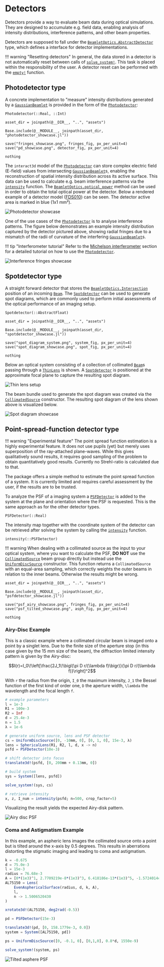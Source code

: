 # Detectors

Detectors provide a way to evaluate beam data during optical simulations. They are designed to accumulate e.g. field data, enabling analysis of intensity distributions, interference patterns, and other beam properties.

Detectors are supposed to fall under the [`BeamletOptics.AbstractDetector`](@ref) type, which defines a interface for detector implementations.

!!! warning "Resetting detectors"
    In general, the data stored in a detector is not automatically reset between calls of [`solve_system!`](@ref). This task is placed within the responsibility of the user. A detector reset can be performed with the [`empty!`](@ref) function.

## Photodetector type

A concrete implementation to "measure" intensity distributions generated by a [`GaussianBeamlet`](@ref) is provided in the form of the [`Photodetector`](@ref):

```@docs; canonical=false
Photodetector(::Real, ::Int)
```

```@eval
asset_dir = joinpath(@__DIR__, "..", "assets")

Base.include(@__MODULE__, joinpath(asset_dir, "photodetector_showcase.jl"))

save("fringes_showcase.png", fringes_fig, px_per_unit=4)
save("pd_showcase.png", detector_fig, px_per_unit=4)

nothing
```

The `interact3d` model of the [`Photodetector`](@ref) can store complex electric field (E-field) values from intersecting [`GaussianBeamlet`](@ref)s, enabling the reconstruction of spatial intensity distribution across its active surface. This data can be used to calculate e.g. beam interference patterns via the [`intensity`](@ref) function. The [`BeamletOptics.optical_power`](@ref) method can be used in order to obtain the total optical power at the detector. Below a rendered example of a detector model ([FDS010](https://www.thorlabs.com/thorproduct.cfm?partnumber=FDS010)) can be seen. The detector active area is marked in blue (1x1 mm²). 

![Photodetector showcase](pd_showcase.png)

One of the use cases of the [`Photodetector`](@ref) is to analyse interference patterns. The figure below demonstrates an example intensity distribution captured by the detector pictured above, showing radial fringes due to a mismatch of the radii of curvature of the interfering [`GaussianBeamlet`](@ref)s.

!!! tip "Interferometer tutorial"
    Refer to the [Michelson interferometer](@ref) section for a detailed tutorial on how to use the [`Photodetector`](@ref).

![Interference fringes showcase](fringes_showcase.png)

## Spotdetector type

A straight forward detector that stores the [`BeamletOptics.Intersection`](@ref) position of an incoming [`Beam`](@ref). The [`Spotdetector`](@ref) can be used to generate spot diagrams, which are commonly used to perform initial assessments of the optical performance of an imaging setup.

```@docs; canonical=false
Spotdetector(::AbstractFloat)
```

```@eval
asset_dir = joinpath(@__DIR__, "..", "assets")

Base.include(@__MODULE__, joinpath(asset_dir, "spotdetector_showcase.jl"))

save("spot_diagram_system.png", system_fig, px_per_unit=4)
save("spot_diagram_showcase.png", spot_fig, px_per_unit=4)

nothing
```

Below an optical system consisting of a collection of collimated [`Beam`](@ref)s passing through a [`ThinLens`](@ref) is shown. A [`Spotdetector`](@ref) is positioned at the approximate focal plane to capture the resulting spot diagram.

![Thin lens setup](spot_diagram_system.png)

The beam bundle used to generate the spot diagram was created via the [`CollimatedSource`](@ref) constructor. The resulting spot diagram of the lens shown above is visualized below.

![Spot diagram showcase](spot_diagram_showcase.png)

## Point-spread-function detector type

!!! warning "Experimental feature"
    The point spread function estimation is a highly experimental feature. It does not use
    pupils (yet) but merely uses superposition of the ray-attached plane-waves. While this
    gives qualitatively sound results, it requires good sampling of the problem to obtain
    quantitatively good results. Currently no Strehl-ratio is calculated due to that.

The package offers a simple method to estimate the point spread function of a system. It is 
currently limited and requires careful assessment by the user, if the results are to be trusted.

To analyze the PSF of a imaging system a [`PSFDetector`](@ref) is added to the system at the plane
and orientation where the PSF is requested. This is the same approach as for the other detector types.

```@docs; canonical=false
PSFDetector(::Real)
```

The intensity map together with the coordinate system of the detector can be retrieved after solving the system by calling the [`intensity`](@ref) function.

```@docs; canonical=false
intensity(::PSFDetector)
```

!!! warning
    When dealing with a collimated source as the input to your optical system, where you want to calculate the PSF, **DO NOT** use the [`CollimatedSource`](@ref) beam group directly but instead use the [`UniformDiscSource`](@ref) constructor. This function returns a `CollimatedSource` with an equal-area sampling, which correctly weights the outer beams in relation to the inner beams. Otherwise the results might be wrong.


```@eval
asset_dir = joinpath(@__DIR__, "..", "assets")

Base.include(@__MODULE__, joinpath(asset_dir, "psfdetector_showcase.jl"))

save("psf_airy_showcase.png", fringes_fig, px_per_unit=4)
save("psf_tilted_showcase.png", asph_fig, px_per_unit=4)

nothing
```

### Airy-Disc Example

This is a classic example where a collimated circular beam is imaged onto a point by a singlet lens.
Due to the finite size of the aperture stop (in this case given by the 15 mm size of the beam), the diffraction
limited intensity pattern is given by the Airy-disc:

```math
I(r)=I_0\!\left[\frac{2J_1\!\bigl(\pi D r/(\lambda f)\bigr)}{\pi D r/(\lambda f)}\right]^2
```

With ``r`` the radius from the origin, ``I_0`` the maximum intensity, ``J_1`` the Bessel function of the first kind of order one, ``D`` the aperture width, ``\lambda`` the wavelength and the focal length ``f``.

```julia
# example parameters
l = 1e-3
R1 = 100e-3
R2 = Inf
d = 25.4e-3
n = 1.5
λ = 1e-6

# generate uniform source, lens and PSF detector
cs = UniformDiscSource([0, -10mm, 0], [0, 1, 0], 15e-3, λ)
lens = SphericalLens(R1, R2, l, d, x -> n)
psfd = PSFDetector(10e-3)

# shift detector into focus
translate3d!(psfd, [0, 200mm + 0.13mm, 0])

# build system
sys = System([lens, psfd])

solve_system!(sys, cs)

# retrieve intensity
x, z, I_num = intensity(psfd; n=500, crop_factor=5)
```

Visualizing the result yields the expected Airy-disk pattern.

![Airy disc PSF](psf_airy_showcase.png)

### Coma and Astigmatism Example

In this example, an aspheric lens images the collimated source onto a point but is tilted around the x-axis by 0.5 degrees.
This results in aberrations distorting the stigmatic imaging and leading to coma and astigmatism.

```julia
k = -0.675
d = 75.0e-3
l = 15e-3
radius = 76.68e-3
A = [0*(1e3)^1, 2.7709219e-8*(1e3)^3, 6.418186e-13*(1e3)^5, -1.5724014e-17*(1e3)^7, -2.7768768e-21*(1e3)^9, -2.590162e-25*(1e3)^11]
AL75150 = Lens(
    EvenAsphericalSurface(radius, d, k, A),
    l,
    n -> 1.5006520430
)

xrotate3d!(AL75150, deg2rad(-0.5))

pd = PSFDetector(15e-3)

translate3d!(pd, [0, 158.1779e-3, 0.0])
system = System([AL75150, pd])

ps = UniformDiscSource([0, -0.1, 0], [0,1,0], 0.8*d, 1550e-9)

solve_system!(system, ps)
```

![Tilted asphere PSF](psf_tilted_showcase.png)